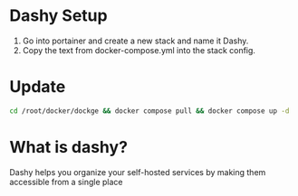 # Dashy Setup 

1. Go into portainer and create a new stack and name it Dashy.
2. Copy the text from docker-compose.yml into the stack config.

# Update 

```bash
cd /root/docker/dockge && docker compose pull && docker compose up -d
```

# What is dashy?

Dashy helps you organize your self-hosted services by making them accessible from a single place
